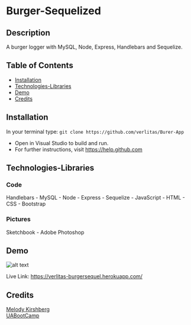 # Burger-Sequelized

## Description
A burger logger with MySQL, Node, Express, Handlebars and Sequelize.

## Table of Contents
* [Installation](#installation)
* [Technologies-Libraries](#technologies-libraries)
* [Demo](#demo)
* [Credits](#credits)

## Installation
In your terminal type: 
```git clone https://github.com/verlitas/Burer-App```
* Open in Visual Studio to build and run.
* For further instructions, visit https://help.github.com

## Technologies-Libraries
### Code
Handlebars - MySQL - Node - Express - Sequelize - JavaScript - HTML - CSS - Bootstrap
### Pictures
Sketchbook - Adobe Photoshop

## Demo
![alt text](public/assets/img/burger.gif "Demo")

Live Link: https://verlitas-burgersequel.herokuapp.com/

## Credits
[Melody Kirshberg](https://github.com/verlitas)  
[UABootCamp](https://bootcamp.ce.arizona.edu/coding/)
